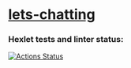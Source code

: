 # [lets-chatting](https://lets-chatting.up.railway.app/)

### Hexlet tests and linter status:
[![Actions Status](https://github.com/Bobronaud/frontend-project-12/actions/workflows/hexlet-check.yml/badge.svg)](https://github.com/Bobronaud/frontend-project-12/actions)
